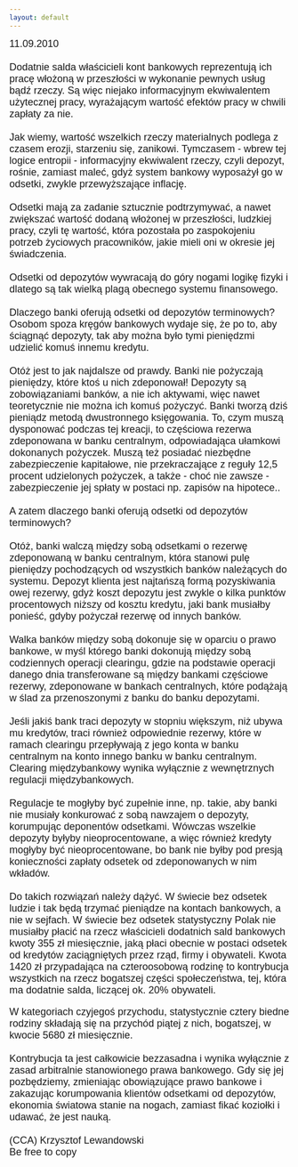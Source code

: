 ```yaml
---
layout: default
---
```

<!--46-->
<p style="margin: 0px 0px 18px; font-size: 18px; font-family: Helvetica;">11.09.2010<br><br>Dodatnie
salda właścicieli kont bankowych reprezentują ich pracę włożoną
w przeszłości w wykonanie pewnych usług bądź rzeczy. Są więc
niejako informacyjnym ekwiwalentem użytecznej pracy, wyrażającym
wartość efektów pracy w chwili zapłaty za nie.<br><br>Jak
wiemy, wartość wszelkich rzeczy materialnych podlega z czasem
erozji, starzeniu się, zanikowi. Tymczasem - wbrew tej logice
entropii - informacyjny ekwiwalent rzeczy, czyli depozyt, rośnie,
zamiast maleć, gdyż system bankowy wyposażył go w odsetki, zwykle
przewyższające inflację.<br><br>Odsetki
mają za zadanie sztucznie podtrzymywać, a nawet zwiększać wartość
dodaną włożonej w przeszłości, ludzkiej pracy, czyli tę
wartość, która pozostała po zaspokojeniu potrzeb życiowych
pracowników, jakie mieli oni w okresie jej świadczenia.<br><br>Odsetki
od depozytów wywracają do góry nogami logikę fizyki i
dlatego są tak wielką plagą obecnego systemu finansowego.<br><br>Dlaczego
banki oferują odsetki od depozytów terminowych? Osobom spoza kręgów
bankowych wydaje się, że po to, aby ściągnąć depozyty, tak aby
można było tymi pieniędzmi udzielić komuś innemu kredytu.<br><br>Otóż
jest to jak najdalsze od prawdy. Banki nie pożyczają pieniędzy,
które ktoś u nich zdeponował! Depozyty są zobowiązaniami banków,
a nie ich aktywami, więc nawet teoretycznie nie można ich komuś
pożyczyć. Banki tworzą dziś pieniądz metodą dwustronnego
księgowania. To, czym muszą dysponować podczas tej kreacji, to
częściowa rezerwa zdeponowana w banku centralnym, odpowiadająca
ułamkowi dokonanych pożyczek. Muszą też posiadać niezbędne
zabezpieczenie kapitałowe, nie przekraczające z reguły 12,5
procent udzielonych pożyczek, a także - choć nie zawsze -
zabezpieczenie jej spłaty w postaci np. zapisów na hipotece..<br><br>A zatem
dlaczego banki oferują odsetki od depozytów terminowych?<br><br>Otóż,
banki walczą między sobą odsetkami o rezerwę zdeponowaną w banku
centralnym, która stanowi pulę pieniędzy pochodzących od
wszystkich banków należących do systemu. Depozyt klienta jest
najtańszą formą pozyskiwania owej rezerwy, gdyż koszt depozytu
jest zwykle o kilka punktów procentowych niższy od kosztu kredytu,
jaki bank musiałby ponieść, gdyby pożyczał rezerwę od innych
banków.<br><br>Walka
banków między sobą dokonuje się w oparciu o prawo bankowe, w myśl
którego banki dokonują między sobą codziennych operacji
clearingu, gdzie na podstawie operacji danego dnia transferowane są
między bankami częściowe rezerwy, zdeponowane w bankach
centralnych, które podążają w ślad za przenoszonymi z banku do
banku depozytami.<br><br>Jeśli
jakiś bank traci depozyty w stopniu większym, niż ubywa mu
kredytów, traci również odpowiednie rezerwy, które w ramach
clearingu przepływają z jego konta w banku centralnym na konto
innego banku w banku centralnym. Clearing międzybankowy wynika wyłącznie z
wewnętrznych regulacji międzybankowych.<br><br>Regulacje
te mogłyby być zupełnie inne, np. takie, aby banki nie musiały
konkurować z sobą nawzajem o depozyty, korumpując deponentów
odsetkami. Wówczas wszelkie depozyty byłyby nieoprocentowane, a
więc również kredyty mogłyby być nieoprocentowane, bo bank nie
byłby pod presją konieczności zapłaty odsetek od zdeponowanych w
nim wkładów.<br><br>Do
takich rozwiązań należy dążyć. W świecie bez odsetek ludzie i
tak będą trzymać pieniądze na kontach bankowych, a nie w sejfach.
W świecie bez odsetek statystyczny Polak nie musiałby płacić na
rzecz właścicieli dodatnich sald bankowych kwoty 355 zł
miesięcznie, jaką płaci obecnie w postaci odsetek od kredytów
zaciągniętych przez rząd, firmy i obywateli. Kwota 1420 zł
przypadająca na czteroosobową rodzinę to kontrybucja wszystkich na
rzecz bogatszej części społeczeństwa, tej, która ma dodatnie
salda, liczącej ok. 20% obywateli.</p><p style="margin: 0px 0px 18px; font-size: 18px; font-family: Helvetica;">W kategoriach czyjegoś przychodu, statystycznie cztery biedne rodziny składają się na przychód piątej z nich, bogatszej, w kwocie 5680 zł miesięcznie.<br><br>Kontrybucja
ta jest całkowicie bezzasadna i wynika wyłącznie z zasad
arbitralnie stanowionego prawa bankowego. Gdy się jej pozbędziemy,
zmieniając obowiązujące prawo bankowe i zakazując korumpowania
klientów odsetkami od depozytów, ekonomia światowa stanie na
nogach, zamiast fikać koziołki i udawać, że jest nauką.<br><br>(CCA)
Krzysztof Lewandowski<br>Be free
to copy</p>
